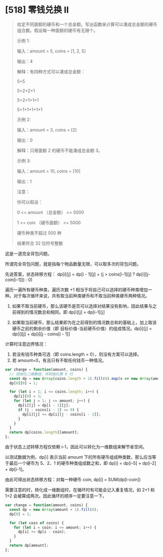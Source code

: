 # [518] 零钱兑换 II

> 给定不同面额的硬币和一个总金额。写出函数来计算可以凑成总金额的硬币组合数。假设每一种面额的硬币有无限个。
>
> 示例 1:
>
> 输入：amount = 5, coins = [1, 2, 5]
>
> 输出：4
>
> 解释：有四种方式可以凑成总金额：
>
> 5=5
>
> 5=2+2+1
>
> 5=2+1+1+1
>
> 5=1+1+1+1+1
>
> 示例 2:
>
> 输入：amount = 3, coins = [2]
>
> 输出：0
>
> 解释：只用面额 2 的硬币不能凑成总金额 3。
>
> 示例 3:
>
> 输入：amount = 10, coins = [10]
>
> 输出：1
>
> 注意：
>
> 你可以假设：
>
> 0 <= amount （总金额） <= 5000
>
> 1 <= coin （硬币面额） <= 5000
>
> 硬币种类不超过 500 种
>
> 结果符合 32 位符号整数

这是一道完全背包问题。

所谓完全背包问题，就是指每个物品数量无限，可以取多次的背包问题。

先说答案，状态转移方程：
dp[i][j] = dp[i - 1][j] + (j > coins[i-1][j] ? dp[i][j-coin[i-1]]) : 0)

遍历一遍所有硬币种类，遍历次数 +1 相当于将自己可以选择的硬币种类增加一种。对于每次循环来说，共有取当前种类硬币和不取当前种类硬币两种情况。

1. 如果不取当前硬币，那么该硬币是否可以选择对结果没有影响，因此结果与之前得到的情况数总和相同。即 dp[i][j] = dp[i-1][j]

2. 如果取当前硬币，那么结果即为在之前得到的情况数总和的基础上，加上取该硬币之前的剩余价值（即 目标价值-当前硬币价值）的组成情况。dp[i][j] = dp[i][j] + dp[i][j - coins[i - 1]]

计算时注意边界情况：

1. 若没有钱币种类可选（即 coins.length = 0），则没有方案可以选择。
2. 若 amount=0，有且只有不取任何钱币一种情况。

```js
var change = function(amount, coins) {
  // 初始化二维数组，并初始化第 0 行
  const dp = new Array(coins.length + 1).fill(0).map(x => new Array(amount + 1).fill(0));
  dp[0][0] = 1;

  for (let i = 1; i <= coins.length; i++) {
    dp[i][0] = 1;
    for (let j = 1; j <= amount; j++) {
      dp[i][j] = dp[i - 1][j];
      if (j - coins[i - 1] >= 0) {
        dp[i][j] += dp[i][j - coins[i - 1]];
      }
    }
  }
  return dp[coins.length][amount];
};
```

由于状态上述转移方程仅依赖 i-1，因此可以转化为一维数组来解节省空间。

以测试数据为例，dp[i] 表示当前 amount 下的所有硬币组成种类数，那么应当等于最后一个硬币为 5、2、1 的硬币种类组成数之和，即 dp[i] = dp[i-5] + dp[i-2] + dp[i-1]。

由此可得出状态转移方程：对每一种硬币 coin, dp[i] = SUM(dp[i-coin])

需要注意的时，转化成一维数组时，在循环时有可能会记入重复情况，如 2+1 和 1+2 会被算成两次。因此循环的顺序一定要注意一下。

```js
var change = function(amount, coins) {
  const dp = new Array(amount + 1).fill(0);
  dp[0] = 1;

  for (let coin of coins) {
    for (let i = coin; i <= amount; i++) {
      dp[i] += dp[i - coin];
    }
  }
  return dp[amount];
};
```
